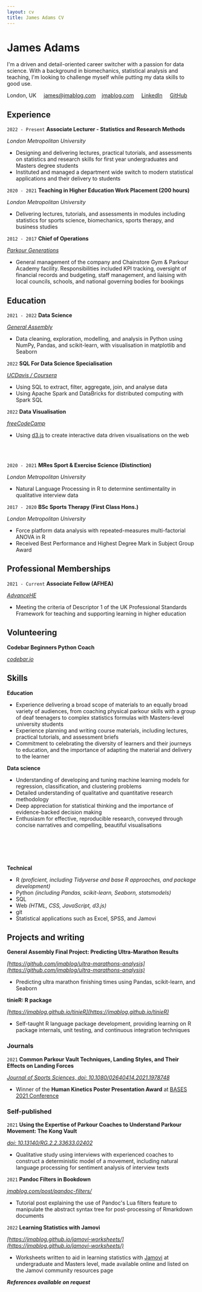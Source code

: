 ```yaml
---
layout: cv
title: James Adams CV
---
```

# James Adams
I'm a driven and detail-oriented career switcher with a passion for data science. With a background in biomechanics, statistical analysis and teaching, I'm looking to challenge myself while putting my data skills to good use.

<div id="webaddress">
<a id="address">London, UK &nbsp;&nbsp;&nbsp; </a>
<a href="james@jmablog.com">james@jmablog.com</a>
&nbsp;&nbsp; <a href="https://jmablog.com">jmablog.com</a>
&nbsp;&nbsp;&nbsp; <span class="linebreak"></span><i class="fab fa-linkedin hide-icon"></i> <a class="print-url" href="https://www.linkedin.com/in/jmablog"><span>LinkedIn</span></a>
&nbsp;&nbsp;&nbsp; <i class="fab fa-github hide-icon"></i> <a class="print-url pipebreak" href="https://github.com/jmablog"><span>GitHub</span></a>
</div>

## Experience

`2022 - Present`
**Associate Lecturer - Statistics and Research Methods**

*London Metropolitan University*

- Designing and delivering lectures, practical tutorials, and assessments on statistics and research skills for first year undergraduates and Masters degree students
- Instituted and managed a department wide switch to modern statistical applications and their delivery to students

`2020 - 2021`
**Teaching in Higher Education Work Placement (200 hours)**

*London Metropolitan University*

- Delivering lectures, tutorials, and assessments in modules including statistics for sports science, biomechanics, sports therapy, and business studies

`2012 - 2017`
**Chief of Operations**

*[Parkour Generations](https://parkourgenerations.com/)*

- General management of the company and Chainstore Gym & Parkour Academy facility. Responsibilities included KPI tracking, oversight of financial records and budgeting, staff management, and liaising with local councils, schools, and national governing bodies for bookings

## Education

`2021 - 2022`
__Data Science__

[*General Assembly*](https://generalassemb.ly/)

- Data cleaning, exploration, modelling, and analysis in Python using NumPy, Pandas, and scikit-learn, with visualisation in matplotlib and Seaborn

`2022`
__SQL For Data Science Specialisation__

[*UCDavis / Coursera*](https://www.coursera.org/account/accomplishments/specialization/certificate/SXFXZXV2Y2L3)

- Using SQL to extract, filter, aggregate, join, and analyse data
- Using Apache Spark and DataBricks for distributed computing with Spark SQL

`2022`
__Data Visualisation__

[*freeCodeCamp*](https://freecodecamp.org/certification/jmablog/data-visualization)

- Using [d3.js](https://d3js.org) to create interactive data driven visualisations on the web

<br><br>

`2020 - 2021`
__MRes Sport & Exercise Science (Distinction)__

*London Metropolitan University*

- Natural Language Processing in R to determine sentimentality in qualitative interview data

`2017 - 2020`
__BSc Sports Therapy (First Class Hons.)__

*London Metropolitan University*

- Force platform data analysis with repeated-measures multi-factorial ANOVA in R
- Received Best Performance and Highest Degree Mark in Subject Group Award

## Professional Memberships

`2021 - Current`
**Associate Fellow (AFHEA)**

*[AdvanceHE](https://www.advance-he.ac.uk/)*

- Meeting the criteria of Descriptor 1 of the UK Professional Standards Framework for teaching and supporting learning in higher education

## Volunteering

**Codebar Beginners Python Coach**

[*codebar.io*](https://www.codebar.io/)

## Skills

**Education**

- Experience delivering a broad scope of materials to an equally broad variety of audiences, from coaching physical parkour skills with a group of deaf teenagers to complex statistics formulas with Masters-level university students
- Experience planning and writing course materials, including lectures, practical tutorials, and assessment briefs
- Commitment to celebrating the diversity of learners and their journeys to education, and the importance of adapting the material and delivery to the learner

**Data science**

- Understanding of developing and tuning machine learning models for regression, classification, and clustering problems
- Detailed understanding of qualitative and quantitative research methodology
- Deep appreciation for statistical thinking and the importance of evidence-backed decision making
- Enthusiasm for effective, reproducible research, conveyed through concise narratives and compelling, beautiful visualisations

<br><br><br><br>

**Technical**

- R *(proficient, including Tidyverse and base R approaches, and package development)*
- Python *(including Pandas, scikit-learn, Seaborn, statsmodels)*
- SQL
- Web *(HTML, CSS, JavaScript, d3.js)*
- git
- Statistical applications such as Excel, SPSS, and Jamovi

## Projects and writing

**General Assembly Final Project: Predicting Ultra-Marathon Results**

*[https://github.com/jmablog/ultra-marathons-analysis](https://github.com/jmablog/ultra-marathons-analysis)*

- Predicting ultra marathon finishing times using Pandas, scikit-learn, and Seaborn

**tinieR: R package**

*[https://jmablog.github.io/tinieR](https://jmablog.github.io/tinieR)*

- Self-taught R language package development, providing learning on R package internals, unit testing, and continuous integration techniques

### Journals

`2021`
**Common Parkour Vault Techniques, Landing Styles, and Their Effects on Landing Forces**

*[Journal of Sports Sciences, doi: 10.1080/02640414.2021.1978748](https://www.tandfonline.com/doi/full/10.1080/02640414.2021.1978748)*

- Winner of the **Human Kinetics Poster Presentation Award** at [BASES 2021 Conference](https://www.bases.org.uk/article-annual_conference_2021_award_winners_announced.html)

### Self-published

`2021`
**Using the Expertise of Parkour Coaches to Understand Parkour Movement: The Kong Vault**

*[doi: 10.13140/RG.2.2.33633.02402](http://dx.doi.org/10.13140/RG.2.2.33633.02402)*

- Qualitative study using interviews with experienced coaches to construct a deterministic model of a movement, including natural language processing for sentiment analysis of interview texts

`2021`
**Pandoc Filters in Bookdown**

*[jmablog.com/post/pandoc-filters/](https://jmablog.com/post/pandoc-filters/)*

- Tutorial post explaining the use of Pandoc's Lua filters feature to manipulate the abstract syntax tree for post-processing of Rmarkdown documents

`2022`
**Learning Statistics with Jamovi**

*[https://jmablog.github.io/jamovi-worksheets/](https://jmablog.github.io/jamovi-worksheets/)*

- Worksheets written to aid in learning statistics with [Jamovi](https://www.jamovi.org) at undergraduate and Masters level, made available online and listed on the Jamovi community resources page

_**References available on request**_

<!-- ### Footer

Last updated: Feb 2022 -->
